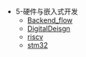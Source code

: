 * 5-硬件与嵌入式开发
   * [Backend_flow](Backend_flow/)
   * [DigitalDeisgn](DigitalDeisgn/)
   * [riscv](riscv/)
   * [stm32](stm32/)

